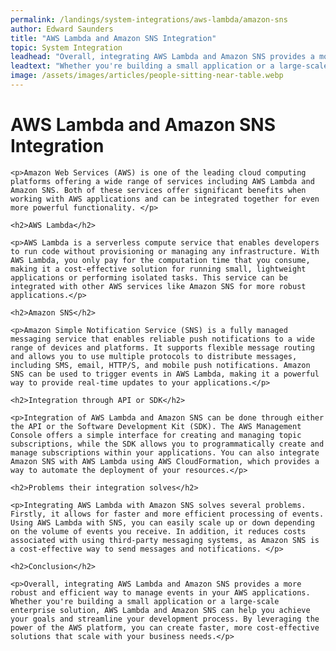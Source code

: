 ```yaml
---
permalink: /landings/system-integrations/aws-lambda/amazon-sns
author: Edward Saunders
title: "AWS Lambda and Amazon SNS Integration"
topic: System Integration
leadhead: "Overall, integrating AWS Lambda and Amazon SNS provides a more robust and efficient way to manage events in your AWS applications"
leadtext: "Whether you're building a small application or a large-scale enterprise solution, AWS Lambda and Amazon SNS can help you achieve your goals and streamline your development process. By leveraging the power of the AWS platform, you can create faster, more cost-effective solutions that scale with your business needs."
image: /assets/images/articles/people-sitting-near-table.webp
---
```

<div class="arttext">	<h1>AWS Lambda and Amazon SNS Integration</h1>

	<p>Amazon Web Services (AWS) is one of the leading cloud computing platforms offering a wide range of services including AWS Lambda and Amazon SNS. Both of these services offer significant benefits when working with AWS applications and can be integrated together for even more powerful functionality. </p>

	<h2>AWS Lambda</h2>

	<p>AWS Lambda is a serverless compute service that enables developers to run code without provisioning or managing any infrastructure. With AWS Lambda, you only pay for the computation time that you consume, making it a cost-effective solution for running small, lightweight applications or performing isolated tasks. This service can be integrated with other AWS services like Amazon SNS for more robust applications.</p>

	<h2>Amazon SNS</h2>

	<p>Amazon Simple Notification Service (SNS) is a fully managed messaging service that enables reliable push notifications to a wide range of devices and platforms. It supports flexible message routing and allows you to use multiple protocols to distribute messages, including SMS, email, HTTP/S, and mobile push notifications. Amazon SNS can be used to trigger events in AWS Lambda, making it a powerful way to provide real-time updates to your applications.</p>

	<h2>Integration through API or SDK</h2>

	<p>Integration of AWS Lambda and Amazon SNS can be done through either the API or the Software Development Kit (SDK). The AWS Management Console offers a simple interface for creating and managing topic subscriptions, while the SDK allows you to programmatically create and manage subscriptions within your applications. You can also integrate Amazon SNS with AWS Lambda using AWS CloudFormation, which provides a way to automate the deployment of your resources.</p>

	<h2>Problems their integration solves</h2>

	<p>Integrating AWS Lambda with Amazon SNS solves several problems. Firstly, it allows for faster and more efficient processing of events. Using AWS Lambda with SNS, you can easily scale up or down depending on the volume of events you receive. In addition, it reduces costs associated with using third-party messaging systems, as Amazon SNS is a cost-effective way to send messages and notifications. </p>

	<h2>Conclusion</h2> 

	<p>Overall, integrating AWS Lambda and Amazon SNS provides a more robust and efficient way to manage events in your AWS applications. Whether you're building a small application or a large-scale enterprise solution, AWS Lambda and Amazon SNS can help you achieve your goals and streamline your development process. By leveraging the power of the AWS platform, you can create faster, more cost-effective solutions that scale with your business needs.</p>
</div>